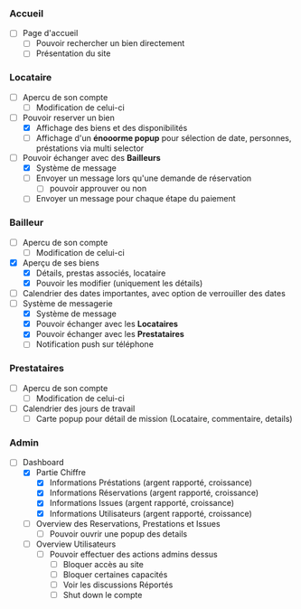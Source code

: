 ### Accueil
- [ ] Page d'accueil
    - [ ] Pouvoir rechercher un bien directement
    - [ ] Présentation du site

### Locataire
- [ ] Apercu de son compte
    - [ ] Modification de celui-ci
- [ ] Pouvoir reserver un bien
    - [x] Affichage des biens et des disponibilités
    - [ ] Affichage d'un **énooorme popup** pour sélection de date, personnes, préstations via multi selector

- [ ] Pouvoir échanger avec des **Bailleurs**
    - [x] Système de message
    - [ ] Envoyer un message lors qu'une demande de réservation
        - [ ] pouvoir approuver ou non
    - [ ] Envoyer un message pour chaque étape du paiement

### Bailleur
- [ ] Apercu de son compte
    - [ ] Modification de celui-ci
- [x] Aperçu de ses biens
    - [x] Détails, prestas associés, locataire
    - [x] Pouvoir les modifier (uniquement les détails)
- [ ] Calendrier des dates importantes, avec option de verrouiller des dates
- [ ] Système de messagerie
    - [x] Système de message
    - [x] Pouvoir échanger avec les **Locataires**
    - [x] Pouvoir échanger avec les **Prestataires**
    - [ ] Notification push sur téléphone

### Prestataires
- [ ] Apercu de son compte
    - [ ] Modification de celui-ci
- [ ] Calendrier des jours de travail
    - [ ] Carte popup pour détail de mission (Locataire, commentaire, details)

### Admin
- [ ] Dashboard
    - [x] Partie Chiffre
        - [x] Informations Préstations (argent rapporté, croissance)
        - [x] Informations Réservations (argent rapporté, croissance)
        - [x] Informations Issues (argent rapporté, croissance)
        - [x] Informations Utilisateurs (argent rapporté, croissance)
    - [ ] Overview des Reservations, Prestations et Issues
        - [ ] Pouvoir ouvrir une popup des details

    - [ ] Overview Utilisateurs
        - [ ] Pouvoir effectuer des actions admins dessus
            - [ ] Bloquer accès au site
            - [ ] Bloquer certaines capacités
            - [ ] Voir les discussions Réportés
            - [ ] Shut down le compte